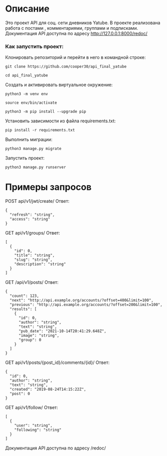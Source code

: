 # Описание

Это проект API для соц. сети дневников Yatube. 
В проекте реализована работа с постами , комментариями, группами и подписками. 
Документация API доступна по адресу http://127.0.0.1:8000/redoc/


### Как запустить проект:

Клонировать репозиторий и перейти в него в командной строке:

```
git clone https://github.com/cooper30/api_final_yatube
```

```
cd api_final_yatube
```

Cоздать и активировать виртуальное окружение:

```
python3 -m venv env
```

```
source env/bin/activate
```

```
python3 -m pip install --upgrade pip
```

Установить зависимости из файла requirements.txt:

```
pip install -r requirements.txt
```

Выполнить миграции:

```
python3 manage.py migrate
```

Запустить проект:

```
python3 manage.py runserver
```

# Примеры запросов

POST api/v1/jwt/create/
Ответ:
```
{
  "refresh": "string",
  "access": "string"
}
```

GET api/v1/groups/
Ответ:
```
[
  {
    "id": 0,
    "title": "string",
    "slug": "string",
    "description": "string"
  }
]
```

GET /api/v1/posts/
Ответ:
```
{
  "count": 123,
  "next": "http://api.example.org/accounts/?offset=400&limit=100",
  "previous": "http://api.example.org/accounts/?offset=200&limit=100",
  "results": [
    {
      "id": 0,
      "author": "string",
      "text": "string",
      "pub_date": "2021-10-14T20:41:29.648Z",
      "image": "string",
      "group": 0
    }
  ]
}
```

GET api/v1/posts/{post_id}/comments/{id}/
Ответ:
```
{
  "id": 0,
  "author": "string",
  "text": "string",
  "created": "2019-08-24T14:15:22Z",
  "post": 0
}
```

GET api/v1/follow/
Ответ:
```
[
  {
    "user": "string",
    "following": "string"
  }
]
```

Документация API доступна по адресу /redoc/